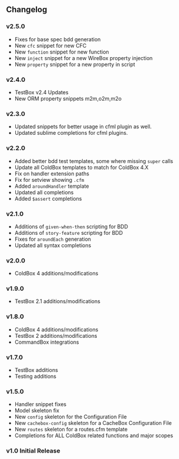 ## Changelog

### v2.5.0
- Fixes for base spec bdd generation
- New `cfc` snippet for new CFC
- New `function` snippet for new function
- New `inject` snippet for a new WireBox property injection
- New `property` snippet for a new property in script

### v2.4.0
- TestBox v2.4 Updates
- New ORM property snippets m2m,o2m,m2o

### v2.3.0
- Updated snippets for better usage in cfml plugin as well.
- Updated sublime completions for cfml plugins.

### v2.2.0
- Added better bdd test templates, some where missing `super` calls
- Update all ColdBox templates to match for ColdBox 4.X
- Fix on handler extension paths
- Fix for setview showing `.cfm`
- Added `aroundHandler` template
- Updated all completions
- Added `$assert` completions

### v2.1.0
- Additions of `given-when-then` scripting for BDD
- Additions of `story-feature` scripting for BDD
- Fixes for `aroundEach` generation
- Updated all syntax completions

### v2.0.0
- ColdBox 4 additions/modifications

### v1.9.0
- TestBox 2.1 additions/modifications

### v1.8.0
- ColdBox 4 additions/modifications
- TestBox 2 additions/modifications
- CommandBox integrations

### v1.7.0
- TestBox additions
- Testing additions

### v1.5.0
- Handler snippet fixes
- Model skeleton fix
- New `config` skeleton for the Configuration File
- New `cachebox-config` skeleton for a CacheBox Configuration File
- New `routes` skeleton for a routes.cfm template
- Completions for ALL ColdBox related functions and major scopes

### v1.0 Initial Release